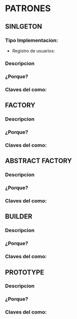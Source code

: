 # PATRONES

## SINLGETON
### Tipo Implementacion: 
- Registro de usuarios:
### Descripcion
### ¿Porque?
### Claves del como:
## FACTORY
### Descripcion
### ¿Porque?
### Claves del como:
## ABSTRACT FACTORY
### Descripcion
### ¿Porque?
### Claves del como:
## BUILDER
### Descripcion
### ¿Porque?
### Claves del como:
## PROTOTYPE
### Descripcion
### ¿Porque?
### Claves del como:
